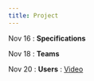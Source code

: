 ```yaml
---
title: Project
---
```


Nov 16
: **Specifications**

Nov 18
: **Teams**

Nov 20
: **Users**
  : [Video](https://youtu.be/eVQtx1cXP5s)
